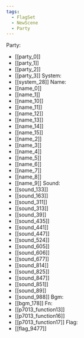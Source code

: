 ```yaml
---
tags:
  - FlagSet
  - NewScene
  - Party
---
```

Party:
- [[party_0]]
- [[party_1]]
- [[party_2]]
- [[party_3]]
System:
- [[system_28]]
Name:
- [[name_0]]
- [[name_1]]
- [[name_10]]
- [[name_11]]
- [[name_12]]
- [[name_13]]
- [[name_14]]
- [[name_15]]
- [[name_2]]
- [[name_3]]
- [[name_4]]
- [[name_5]]
- [[name_6]]
- [[name_7]]
- [[name_8]]
- [[name_9]]
Sound:
- [[sound_133]]
- [[sound_163]]
- [[sound_311]]
- [[sound_313]]
- [[sound_39]]
- [[sound_435]]
- [[sound_441]]
- [[sound_447]]
- [[sound_524]]
- [[sound_605]]
- [[sound_606]]
- [[sound_677]]
- [[sound_814]]
- [[sound_825]]
- [[sound_847]]
- [[sound_851]]
- [[sound_89]]
- [[sound_988]]
Bgm:
- [[bgm_178]]
Fn:
- [[p7013_function13]]
- [[p7013_function16]]
- [[p7013_function17]]
Flag:
- [[flag_9477]]
